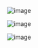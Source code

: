 ![image](https://github.com/user-attachments/assets/bd0f710c-fee7-49e4-a9bd-2f572e746aca)

![image](https://github.com/user-attachments/assets/44809e6c-2856-4543-be23-366c53930e1e)


![image](https://github.com/user-attachments/assets/0e2066a3-0480-4aba-b1bf-4b0764a6c9a7)
